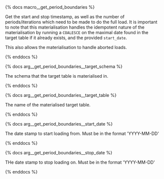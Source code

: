 {% docs macro__get_period_boundaries %}

Get the start and stop timestamp, as well as the number of periods/iterations which need to be made to do the full load.
It is important to note that this materialisation handles the idempotent nature of the materialisation by running a `COALESCE`
on the maximal date found in the target table if it already exists, and the provided `start_date`. 

This also allows the materialisation to handle aborted loads.

{% enddocs %}


{% docs arg__get_period_boundaries__target_schema %}

The schema that the target table is materialised in.

{% enddocs %}


{% docs arg__get_period_boundaries__target_table %}

The name of the materialised target table.

{% enddocs %}


{% docs arg__get_period_boundaries__start_date %}

The date stamp to start loading from. Must be in the format 'YYYY-MM-DD'

{% enddocs %}


{% docs arg__get_period_boundaries__stop_date %}

THe date stamp to stop loading on. Must be in the format 'YYYY-MM-DD'

{% enddocs %}